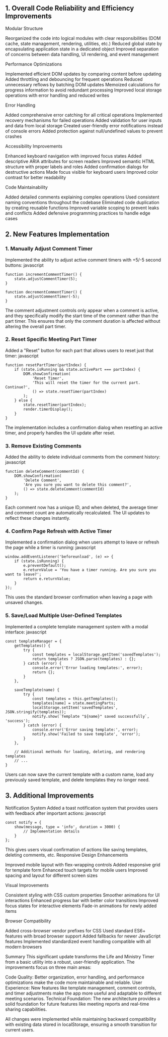 ## 1. Overall Code Reliability and Efficiency Improvements
Modular Structure

Reorganized the code into logical modules with clear responsibilities (DOM cache, state management, rendering, utilities, etc.)
Reduced global state by encapsulating application state in a dedicated object
Improved separation of concerns between data handling, UI rendering, and event management

Performance Optimizations

Implemented efficient DOM updates by comparing content before updating
Added throttling and debouncing for frequent operations
Reduced unnecessary reflows by batching DOM updates
Memoized calculations for progress information to avoid redundant processing
Improved local storage operations with error handling and reduced writes

Error Handling

Added comprehensive error catching for all critical operations
Implemented recovery mechanisms for failed operations
Added validation for user inputs and data from local storage
Created user-friendly error notifications instead of console errors
Added protection against null/undefined values to prevent crashes

Accessibility Improvements

Enhanced keyboard navigation with improved focus states
Added descriptive ARIA attributes for screen readers
Improved semantic HTML structure with proper labels and roles
Added confirmation dialogs for destructive actions
Made focus visible for keyboard users
Improved color contrast for better readability

Code Maintainability

Added detailed comments explaining complex operations
Used consistent naming conventions throughout the codebase
Eliminated code duplication by creating reusable functions
Improved variable scoping to prevent leaks and conflicts
Added defensive programming practices to handle edge cases

## 2. New Features Implementation
### 1. Manually Adjust Comment Timer
Implemented the ability to adjust active comment timers with +5/-5 second buttons:
javascript
```
function incrementCommentTimer() {
    state.adjustCommentTimer(5);
}

function decrementCommentTimer() {
    state.adjustCommentTimer(-5);
}
```
The comment adjustment controls only appear when a comment is active, and they specifically modify the start time of the comment rather than the part timer. This ensures that only the comment duration is affected without altering the overall part timer.

### 2. Reset Specific Meeting Part Timer
Added a "Reset" button for each part that allows users to reset just that timer:
javascript
```
function resetPartTimer(partIndex) {
    if (state.isRunning && state.activePart === partIndex) {
        DOM.showConfirmation(
            'Reset Timer',
            'This will reset the timer for the current part. Continue?',
            () => state.resetTimer(partIndex)
        );
    } else {
        state.resetTimer(partIndex);
        render.timerDisplay();
    }
}
```
The implementation includes a confirmation dialog when resetting an active timer, and properly handles the UI update after reset.

### 3. Remove Existing Comments
Added the ability to delete individual comments from the comment history:
javascript
```
function deleteComment(commentId) {
    DOM.showConfirmation(
        'Delete Comment',
        'Are you sure you want to delete this comment?',
        () => state.deleteComment(commentId)
    );
}
```
Each comment now has a unique ID, and when deleted, the average timer and comment count are automatically recalculated. The UI updates to reflect these changes instantly.

### 4. Confirm Page Refresh with Active Timer
Implemented a confirmation dialog when users attempt to leave or refresh the page while a timer is running:
javascript
```
window.addEventListener('beforeunload', (e) => {
    if (state.isRunning) {
        e.preventDefault();
        e.returnValue = 'You have a timer running. Are you sure you want to leave?';
        return e.returnValue;
    }
});
```
This uses the standard browser confirmation when leaving a page with unsaved changes.

### 5. Save/Load Multiple User-Defined Templates
Implemented a complete template management system with a modal interface:
javascript
```
const templateManager = {
    getTemplates() {
        try {
            const templates = localStorage.getItem('savedTemplates');
            return templates ? JSON.parse(templates) : {};
        } catch (error) {
            console.error('Error loading templates:', error);
            return {};
        }
    },
    
    saveTemplate(name) {
        try {
            const templates = this.getTemplates();
            templates[name] = state.meetingParts;
            localStorage.setItem('savedTemplates', JSON.stringify(templates));
            notify.show(`Template "${name}" saved successfully`, 'success');
        } catch (error) {
            console.error('Error saving template:', error);
            notify.show('Failed to save template', 'error');
        }
    },
    
    // Additional methods for loading, deleting, and rendering templates
    // ...
}
```
Users can now save the current template with a custom name, load any previously saved template, and delete templates they no longer need.

## 3. Additional Improvements
Notification System
Added a toast notification system that provides users with feedback after important actions:
javascript
```
const notify = {
    show(message, type = 'info', duration = 3000) {
        // Implementation details
    }
};
```
This gives users visual confirmation of actions like saving templates, deleting comments, etc.
Responsive Design Enhancements

Improved mobile layout with flex-wrapping controls
Added responsive grid for template form
Enhanced touch targets for mobile users
Improved spacing and layout for different screen sizes

Visual Improvements

Consistent styling with CSS custom properties
Smoother animations for UI interactions
Enhanced progress bar with better color transitions
Improved focus states for interactive elements
Fade-in animations for newly added items

Browser Compatibility

Added cross-browser vendor prefixes for CSS
Used standard ES6+ features with broad browser support
Added fallbacks for newer JavaScript features
Implemented standardized event handling compatible with all modern browsers

Summary
This significant update transforms the Life and Ministry Timer from a basic utility into a robust, user-friendly application. The improvements focus on three main areas:

Code Quality: Better organization, error handling, and performance optimizations make the code more maintainable and reliable.
User Experience: New features like template management, comment controls, and timer adjustments make the app more useful and adaptable to different meeting scenarios.
Technical Foundation: The new architecture provides a solid foundation for future features like meeting reports and real-time sharing capabilities.

All changes were implemented while maintaining backward compatibility with existing data stored in localStorage, ensuring a smooth transition for current users.
